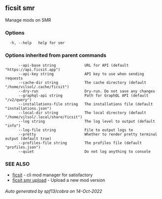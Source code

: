## ficsit smr

Manage mods on SMR

### Options

```
  -h, --help   help for smr
```

### Options inherited from parent commands

```
      --api-base string             URL for API (default "https://api.ficsit.app")
      --api-key string              API key to use when sending requests
      --cache-dir string            The cache directory (default "/home/vilsol/.cache/ficsit")
      --dry-run                     Dry-run. Do not save any changes
      --graphql-api string          Path for GraphQL API (default "/v2/query")
      --installations-file string   The installations file (default "installations.json")
      --local-dir string            The local directory (default "/home/vilsol/.local/share/ficsit")
      --log string                  The log level to output (default "info")
      --log-file string             File to output logs to
      --pretty                      Whether to render pretty terminal output (default true)
      --profiles-file string        The profiles file (default "profiles.json")
      --quiet                       Do not log anything to console
```

### SEE ALSO

* [ficsit](ficsit.md)	 - cli mod manager for satisfactory
* [ficsit smr upload](ficsit_smr_upload.md)	 - Upload a new mod version

###### Auto generated by spf13/cobra on 14-Oct-2022
